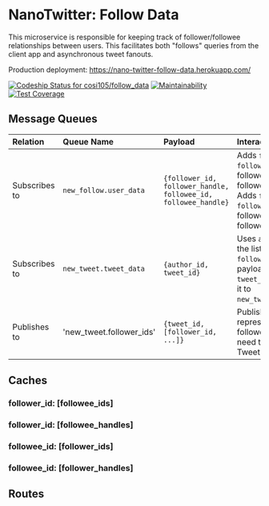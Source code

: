 # NanoTwitter: Follow Data

This microservice is responsible for keeping track of follower/followee relationships between users. This facilitates both "follows" queries from the client app and asynchronous tweet fanouts.

Production deployment: https://nano-twitter-follow-data.herokuapp.com/

[![Codeship Status for cosi105/follow_data](https://app.codeship.com/projects/e70e2fd0-4adb-0137-db99-5e2db24b4609/status?branch=master)](https://app.codeship.com/projects/338630)
[![Maintainability](https://api.codeclimate.com/v1/badges/030697af6f74243f7b2a/maintainability)](https://codeclimate.com/github/cosi105/follow_data/maintainability)
[![Test Coverage](https://api.codeclimate.com/v1/badges/030697af6f74243f7b2a/test_coverage)](https://codeclimate.com/github/cosi105/follow_data/test_coverage)

## Message Queues

| Relation | Queue Name | Payload | Interaction |
| :------- | :--------- | :------ |:--
| Subscribes to | `new_follow.user_data` | `{follower_id, follower_handle, followee_id, followee_handle}` | Adds `follower_handle` & `follower_id` to followee's chached follower ids & handles.</br> Adds `followee_handle` & `followee_id` to follower's cached followee ids & handles.
| Subscribes to | `new_tweet.tweet_data` | `{author_id, tweet_id}` | Uses `author_id` to fetch the list of the author's `follower_id`s, adds it to payload with the `tweet_id`, then publishes it to `new_tweet.follower_ids`.
|Publishes to| 'new_tweet.follower_ids' | `{tweet_id, [follower_id, ...]}`| Publishes payload as a representation of which followers' timelines need to add the new Tweet.

## Caches

### follower\_id: [followee\_ids]
### follower\_id: [followee\_handles]

### followee\_id: [follower\_ids]
### followee\_id: [follower\_handles]

## Routes
